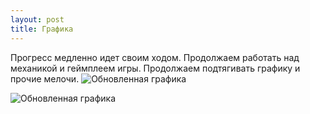 ```yaml
---
layout: post
title: Графика
---
```


Прогресс медленно идет своим ходом. Продолжаем работать над механикой и геймплеем игры. Продолжаем подтягивать графику и прочие мелочи.
![Обновленная графика]({{site.baseurl}}/images/news/2016-5-8/ZbayWWtVkXg.jpg)

![Обновленная графика]({{site.baseurl}}/images/news/2016-5-8/5XLA3n58wOU.jpg)


